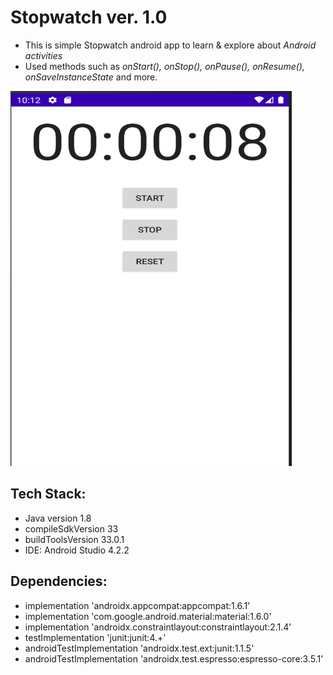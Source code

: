 # Stopwatch ver. 1.0
- This is simple Stopwatch android app to learn & explore about <i>Android activities</i>
- Used methods such as <i>onStart(), onStop(), onPause(), onResume(), onSaveInstanceState</i> and more.

<img src="https://github.com/lirveaa/Stopwatch/blob/main/stopwatch_app_screenshot.png" width="450" height="600" />

## Tech Stack:
- Java version 1.8
- compileSdkVersion 33
- buildToolsVersion 33.0.1
- IDE: Android Studio 4.2.2

## Dependencies:
-   implementation 'androidx.appcompat:appcompat:1.6.1'
-    implementation 'com.google.android.material:material:1.6.0'
-    implementation 'androidx.constraintlayout:constraintlayout:2.1.4'
-    testImplementation 'junit:junit:4.+'
-    androidTestImplementation 'androidx.test.ext:junit:1.1.5'
-    androidTestImplementation 'androidx.test.espresso:espresso-core:3.5.1'



